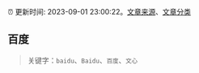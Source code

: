:alarm_clock: 更新时间: 2023-09-01 23:00:22。[文章来源](/README.md)、[文章分类](/TAGS.md)

## 百度


> 关键字：`baidu`、`Baidu`、`百度`、`文心`



